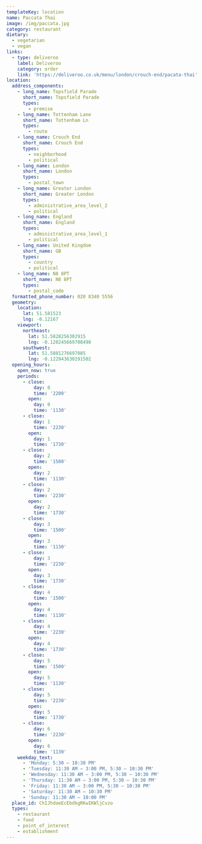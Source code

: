 ```yaml
---
templateKey: location
name: Paccata Thai
image: /img/paccata.jpg
category: restaurant
dietary:
  - vegetarian
  - vegan
links:
  - type: deliveroo
    label: Deliveroo
    category: order
    link: 'https://deliveroo.co.uk/menu/london/crouch-end/pacata-thai'
location:
  address_components:
    - long_name: Topsfield Parade
      short_name: Topsfield Parade
      types:
        - premise
    - long_name: Tottenham Lane
      short_name: Tottenham Ln
      types:
        - route
    - long_name: Crouch End
      short_name: Crouch End
      types:
        - neighborhood
        - political
    - long_name: London
      short_name: London
      types:
        - postal_town
    - long_name: Greater London
      short_name: Greater London
      types:
        - administrative_area_level_2
        - political
    - long_name: England
      short_name: England
      types:
        - administrative_area_level_1
        - political
    - long_name: United Kingdom
      short_name: GB
      types:
        - country
        - political
    - long_name: N8 8PT
      short_name: N8 8PT
      types:
        - postal_code
  formatted_phone_number: 020 8340 5556
  geometry:
    location:
      lat: 51.581523
      lng: -0.12167
    viewport:
      northeast:
        lat: 51.5828256302915
        lng: -0.120245669708498
      southwest:
        lat: 51.5801276697085
        lng: -0.122943630291502
  opening_hours:
    open_now: true
    periods:
      - close:
          day: 0
          time: '2200'
        open:
          day: 0
          time: '1130'
      - close:
          day: 1
          time: '2230'
        open:
          day: 1
          time: '1730'
      - close:
          day: 2
          time: '1500'
        open:
          day: 2
          time: '1130'
      - close:
          day: 2
          time: '2230'
        open:
          day: 2
          time: '1730'
      - close:
          day: 3
          time: '1500'
        open:
          day: 3
          time: '1130'
      - close:
          day: 3
          time: '2230'
        open:
          day: 3
          time: '1730'
      - close:
          day: 4
          time: '1500'
        open:
          day: 4
          time: '1130'
      - close:
          day: 4
          time: '2230'
        open:
          day: 4
          time: '1730'
      - close:
          day: 5
          time: '1500'
        open:
          day: 5
          time: '1130'
      - close:
          day: 5
          time: '2230'
        open:
          day: 5
          time: '1730'
      - close:
          day: 6
          time: '2230'
        open:
          day: 6
          time: '1130'
    weekday_text:
      - 'Monday: 5:30 – 10:30 PM'
      - 'Tuesday: 11:30 AM – 3:00 PM, 5:30 – 10:30 PM'
      - 'Wednesday: 11:30 AM – 3:00 PM, 5:30 – 10:30 PM'
      - 'Thursday: 11:30 AM – 3:00 PM, 5:30 – 10:30 PM'
      - 'Friday: 11:30 AM – 3:00 PM, 5:30 – 10:30 PM'
      - 'Saturday: 11:30 AM – 10:30 PM'
      - 'Sunday: 11:30 AM – 10:00 PM'
  place_id: ChIJhdoeEcEbdkgRKwIKWljCvzo
  types:
    - restaurant
    - food
    - point_of_interest
    - establishment
---
```

